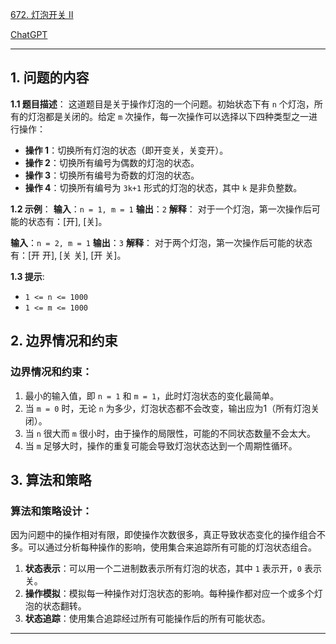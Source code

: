 [672. 灯泡开关 Ⅱ](https://leetcode.cn/problems/bulb-switcher-ii)

[ChatGPT](chat.openai.com)

---

## 1. 问题的内容
**1.1 题目描述**：
这道题目是关于操作灯泡的一个问题。初始状态下有 `n` 个灯泡，所有的灯泡都是关闭的。给定 `m` 次操作，每一次操作可以选择以下四种类型之一进行操作：
- **操作 1**：切换所有灯泡的状态（即开变关，关变开）。
- **操作 2**：切换所有编号为偶数的灯泡的状态。
- **操作 3**：切换所有编号为奇数的灯泡的状态。
- **操作 4**：切换所有编号为 `3k+1` 形式的灯泡的状态，其中 `k` 是非负整数。

**1.2 示例**：
**输入**：`n = 1, m = 1`
**输出**：`2`
**解释**：
对于一个灯泡，第一次操作后可能的状态有：[开], [关]。

**输入**：`n = 2, m = 1`
**输出**：`3`
**解释**：
对于两个灯泡，第一次操作后可能的状态有：[开 开], [关 关], [开 关]。

**1.3 提示**:
- `1 <= n <= 1000`
- `1 <= m <= 1000`

## 2. 边界情况和约束
### 边界情况和约束：
1. 最小的输入值，即 `n = 1` 和 `m = 1`，此时灯泡状态的变化最简单。
2. 当 `m = 0` 时，无论 `n` 为多少，灯泡状态都不会改变，输出应为1（所有灯泡关闭）。
3. 当 `n` 很大而 `m` 很小时，由于操作的局限性，可能的不同状态数量不会太大。
4. 当 `m` 足够大时，操作的重复可能会导致灯泡状态达到一个周期性循环。

## 3. 算法和策略
### 算法和策略设计：
因为问题中的操作相对有限，即使操作次数很多，真正导致状态变化的操作组合不多。可以通过分析每种操作的影响，使用集合来追踪所有可能的灯泡状态组合。

1. **状态表示**：可以用一个二进制数表示所有灯泡的状态，其中 `1` 表示开，`0` 表示关。
2. **操作模拟**：模拟每一种操作对灯泡状态的影响。每种操作都对应一个或多个灯泡的状态翻转。
3. **状态追踪**：使用集合追踪经过所有可能操作后的所有可能状态。

---